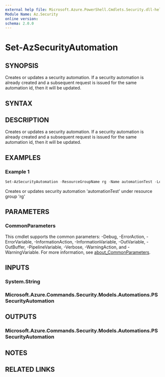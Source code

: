 ```yaml
---
external help file: Microsoft.Azure.PowerShell.Cmdlets.Security.dll-help.xml
Module Name: Az.Security
online version:
schema: 2.0.0
---
```


# Set-AzSecurityAutomation

## SYNOPSIS
Creates or updates a security automation. If a security automation is already created and a subsequent request is issued for the same automation id, then it will be updated.

## SYNTAX

## DESCRIPTION
Creates or updates a security automation. If a security automation is already created and a subsequent request is issued for the same automation id, then it will be updated.

## EXAMPLES

### Example 1
```powershell
Set-AzSecurityAutomation -ResourceGroupName rg -Name automationTest -Location centralus -Description "Test automation creation" -Scopes $scopes -Sources $sources -Actions $actions
```

Creates or updates security automation 'automationTest' under resource group 'rg'

## PARAMETERS

### CommonParameters
This cmdlet supports the common parameters: -Debug, -ErrorAction, -ErrorVariable, -InformationAction, -InformationVariable, -OutVariable, -OutBuffer, -PipelineVariable, -Verbose, -WarningAction, and -WarningVariable. For more information, see [about_CommonParameters](http://go.microsoft.com/fwlink/?LinkID=113216).

## INPUTS

### System.String

### Microsoft.Azure.Commands.Security.Models.Automations.PSSecurityAutomation

## OUTPUTS

### Microsoft.Azure.Commands.Security.Models.Automations.PSSecurityAutomation

## NOTES

## RELATED LINKS
